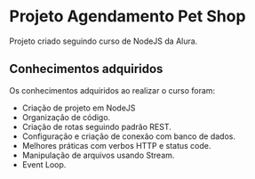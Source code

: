 # Projeto Agendamento Pet Shop
Projeto criado seguindo curso de NodeJS da Alura.

## Conhecimentos adquiridos
Os conhecimentos adquiridos ao realizar o curso foram: 
- Criação de projeto em NodeJS 
- Organização de código. 
- Criação de rotas seguindo padrão REST. 
- Configuração e criação de conexão com banco de dados.
- Melhores práticas com verbos HTTP e status code.
- Manipulação de arquivos usando Stream.
- Event Loop.